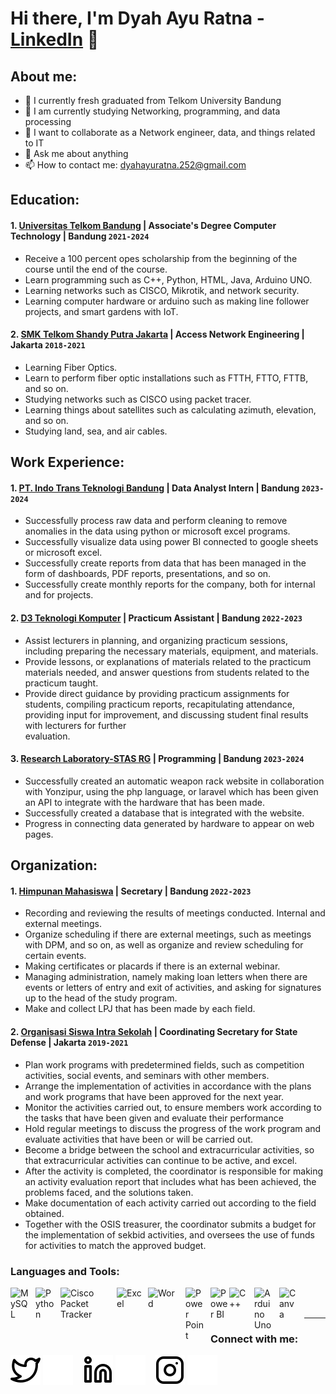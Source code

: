 # Hi there, I'm Dyah Ayu Ratna - [LinkedIn](www.linkedin.com/in/dyah-ayu-ratna-ningsih-8797a3250AQ) 👋
## About me:
- 🔭 I currently fresh graduated from Telkom University Bandung
- 🌱 I am currently studying Networking, programming, and data processing
- 👯 I want to collaborate as a Network engineer, data, and things related to IT
- 💬 Ask me about anything
- 📫 How to contact me: dyahayuratna.252@gmail.com

## Education:

#### 1. [Universitas Telkom Bandung](https://telkomuniversity.ac.id/) | Associate's Degree Computer Technology | Bandung `2021-2024`
   - Receive a 100 percent opes scholarship from the beginning of the course until the end of the course.
   - Learn programming such as C++, Python, HTML, Java, Arduino UNO.
   - Learning networks such as CISCO, Mikrotik, and network security.
   - Learning computer hardware or arduino such as making line follower projects, and smart gardens with IoT.
     
 #### 2. [SMK Telkom Shandy Putra Jakarta](https://smktelkom-jkt.sch.id/) | Access Network Engineering | Jakarta `2018-2021`
   - Learning Fiber Optics.
   - Learn to perform fiber optic installations such as FTTH, FTTO, FTTB, and so on.
   - Studying networks such as CISCO using packet tracer.
   - Learning things about satellites such as calculating azimuth, elevation, and so on.
   - Studying land, sea, and air cables.

## Work Experience:
#### 1. [PT. Indo Trans Teknologi Bandung](https://www.transtrack.co/id) | Data Analyst Intern | Bandung `2023-2024`
   - Successfully process raw data and perform cleaning to remove anomalies in the data using python or microsoft excel programs.
   - Successfully visualize data using power BI connected to google sheets or microsoft excel.
   - Successfully create reports from data that has been managed in the form of dashboards, PDF reports, presentations, and so on.
   - Successfully create monthly reports for the company, both for internal and for projects.

#### 2. [D3 Teknologi Komputer](https://www.transtrack.co/id) | Practicum Assistant | Bandung `2022-2023`
   - Assist lecturers in planning, and organizing practicum sessions, including preparing the necessary materials, equipment, and materials.
   - Provide lessons, or explanations of materials related to the practicum materials needed, and answer questions from students related to the practicum taught.
   - Provide direct guidance by providing practicum assignments for students, compiling practicum reports, recapitulating attendance, providing input for improvement, and discussing student final results with lecturers for further       
     evaluation.

#### 3. [Research Laboratory-STAS RG](https://www.instagram.com/stas.rg/) | Programming | Bandung `2023-2024`
   - Successfully created an automatic weapon rack website in collaboration with Yonzipur, using the php language, or laravel which has been given an API to integrate with the hardware that has been made.
   - Successfully created a database that is integrated with the website.
   - Progress in connecting data generated by hardware to appear on web pages.

## Organization:
#### 1. [Himpunan Mahasiswa](https://www.instagram.com/himatek_official/) | Secretary | Bandung `2022-2023`
   - Recording and reviewing the results of meetings conducted. Internal and external meetings.
   - Organize scheduling if there are external meetings, such as meetings with DPM, and so on, as well as organize and review scheduling for certain events.
   - Making certificates or placards if there is an external webinar.
   - Managing administration, namely making loan letters when there are events or letters of entry and exit of activities, and asking for signatures up to the head of the study program.
   - Make and collect LPJ that has been made by each field. 

#### 2. [Organisasi Siswa Intra Sekolah](https://www.instagram.com/osissmktelkom.jkt/) | Coordinating Secretary for State Defense | Jakarta `2019-2021`
   - Plan work programs with predetermined fields, such as competition activities, social events, and seminars with other members.
   - Arrange the implementation of activities in accordance with the plans and work programs that have been approved for the next year.
   - Monitor the activities carried out, to ensure members work according to the tasks that have been given and evaluate their performance
   - Hold regular meetings to discuss the progress of the work program and evaluate activities that have been or will be carried out.
   - Become a bridge between the school and extracurricular activities, so that extracurricular activities can continue to be active, and excel.
   - After the activity is completed, the coordinator is responsible for making an activity evaluation report that includes what has been achieved, the problems faced, and the solutions taken.
   - Make documentation of each activity carried out according to the field obtained.
   - Together with the OSIS treasurer, the coordinator submits a budget for the implementation of sekbid activities, and oversees the use of funds for activities to match the approved budget.


### Languages and Tools:

<img align="left" alt="MySQL" width="30px" src="https://cdn.jsdelivr.net/gh/devicons/devicon/icons/mysql/mysql-original.svg" style="padding-right:10px;" />
<img align="left" alt="Python" width="30px" src="https://upload.wikimedia.org/wikipedia/commons/thumb/c/c3/Python-logo-notext.svg/110px-Python-logo-notext.svg.png?20100317150552" style="padding-right:10px;" />
<img align="left" alt="Cisco Packet Tracker" width="80px" src="https://www.netacad.com/sfa-assets/images/svg/netacad_logo_black.svg" style="padding-right:10px;" />
<img align="left" alt="Excel" width="40px" src="https://is2-ssl.mzstatic.com/image/thumb/Purple126/v4/a8/fd/5a/a8fd5a84-c6f1-355f-3b9f-6e86598efaa3/XCEL.png/1200x630bb.png" style="padding-right:10px;" />
<img align="left" alt="Word" width="50px" src="https://logos-world.net/wp-content/uploads/2020/03/Microsoft-Word-Logo-700x394.png" style="padding-right:10px;" />
<img align="left" alt="Power Point" width="30px" src="https://cdn-icons-png.flaticon.com/128/888/888874.png" style="padding-right:10px;" />
<img align="left" alt="Power BI" width="30px" src="https://powerbi.microsoft.com/pictures/application-logos/svg/powerbi.svg" style="padding-right:0px;" />
<img align="left" alt="C++" width="30px" src="https://a.fsdn.com/allura/p/dev-cpp/icon?1652311597" style="padding-right:10px;" />
<img align="left" alt="Arduino Uno" width="30px" src="https://www.arduino.cc/wiki/370832ed4114dd35d498f2f449b4781e/arduino.svg" style="padding-right:10px;" />
<img align="left" alt="Canva" width="30px" src="https://static.canva.com/web/images/8439b51bb7a19f6e65ce1064bc37c197.svg" style="padding-right:10px;" />

<br />
<br />

---
### Connect with me:

[![website](./img/twitter-light.svg)](https://x.com/_dyahayuratna#gh-light-mode-only)
[![website](./img/twitter-dark.svg)](https://x.com/_dyahayuratna#gh-dark-mode-only)
&nbsp;&nbsp;
[![website](./img/linkedin-light.svg)](www.linkedin.com/in/dyah-ayu-ratna-ningsih-8797a3250#gh-light-mode-only)
[![website](./img/linkedin-dark.svg)](www.linkedin.com/in/dyah-ayu-ratna-ningsih-8797a3250#gh-dark-mode-only)
&nbsp;&nbsp;
[![website](./img/instagram-light.svg)](https://www.instagram.com/_dyahayurn/#gh-light-mode-only)
[![website](./img/instagram-dark.svg)](https://www.instagram.com/_dyahayurn/#gh-dark-mode-only)
